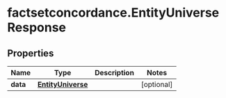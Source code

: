 # factsetconcordance.EntityUniverseResponse

## Properties

Name | Type | Description | Notes
------------ | ------------- | ------------- | -------------
**data** | [**EntityUniverse**](EntityUniverse.md) |  | [optional] 


